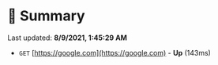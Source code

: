 # 📖 Summary
Last updated: **8/9/2021, 1:45:29 AM**

- `GET` [https://google.com](https://google.com) - **Up** (143ms)
